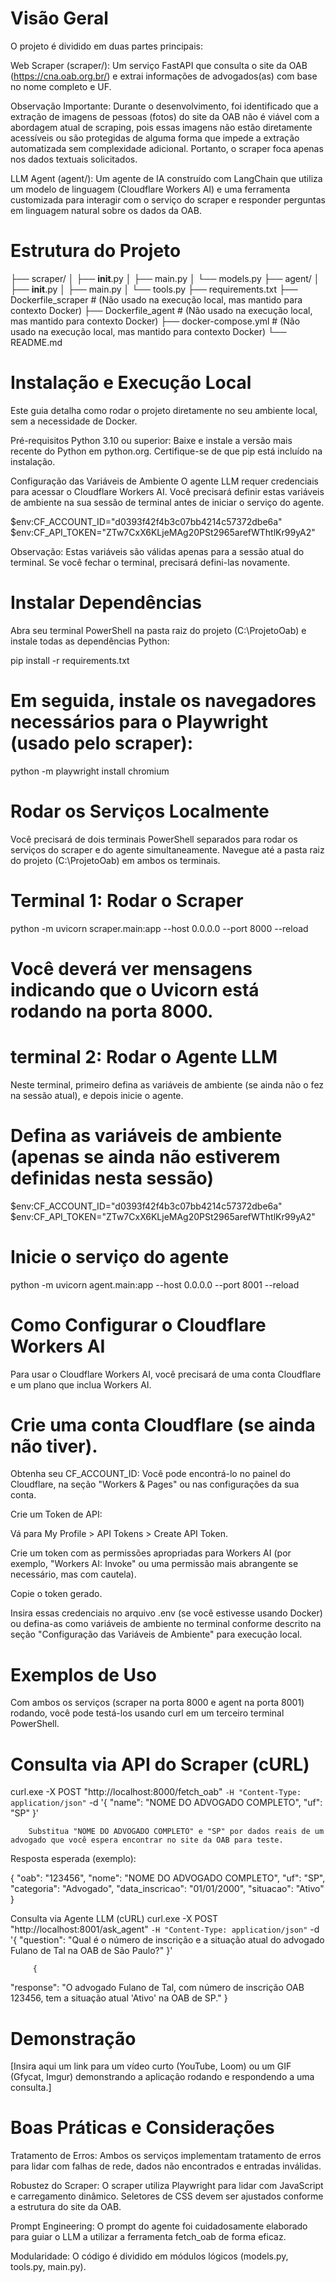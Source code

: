 # Visão Geral
O projeto é dividido em duas partes principais:

Web Scraper (scraper/): Um serviço FastAPI que consulta o site da OAB (https://cna.oab.org.br/) e extrai informações de advogados(as) com base no nome completo e UF.

Observação Importante: Durante o desenvolvimento, foi identificado que a extração de imagens de pessoas (fotos) do site da OAB não é viável com a abordagem atual de scraping, pois essas imagens não estão diretamente acessíveis ou são protegidas de alguma forma que impede a extração automatizada sem complexidade adicional. Portanto, o scraper foca apenas nos dados textuais solicitados.

LLM Agent (agent/): Um agente de IA construído com LangChain que utiliza um modelo de linguagem (Cloudflare Workers AI) e uma ferramenta customizada para interagir com o serviço do scraper e responder perguntas em linguagem natural sobre os dados da OAB.


# Estrutura do Projeto

├── scraper/
│   ├── __init__.py
│   ├── main.py
│   └── models.py
├── agent/
│   ├── __init__.py
│   ├── main.py
│   └── tools.py
├── requirements.txt
├── Dockerfile_scraper  # (Não usado na execução local, mas mantido para contexto Docker)
├── Dockerfile_agent    # (Não usado na execução local, mas mantido para contexto Docker)
├── docker-compose.yml  # (Não usado na execução local, mas mantido para contexto Docker)
└── README.md


# Instalação e Execução Local
Este guia detalha como rodar o projeto diretamente no seu ambiente local, sem a necessidade de Docker.

Pré-requisitos
Python 3.10 ou superior: Baixe e instale a versão mais recente do Python em python.org. Certifique-se de que pip está incluído na instalação.

Configuração das Variáveis de Ambiente
O agente LLM requer credenciais para acessar o Cloudflare Workers AI. Você precisará definir estas variáveis de ambiente na sua sessão de terminal antes de iniciar o serviço do agente.

$env:CF_ACCOUNT_ID="d0393f42f4b3c07bb4214c57372dbe6a"
$env:CF_API_TOKEN="ZTw7CxX6KLjeMAg20PSt2965arefWThtlKr99yA2"



Observação: Estas variáveis são válidas apenas para a sessão atual do terminal. Se você fechar o terminal, precisará defini-las novamente.

# Instalar Dependências
Abra seu terminal PowerShell na pasta raiz do projeto (C:\ProjetoOab) e instale todas as dependências Python:

pip install -r requirements.txt


# Em seguida, instale os navegadores necessários para o Playwright (usado pelo scraper):

python -m playwright install chromium

# Rodar os Serviços Localmente
Você precisará de dois terminais PowerShell separados para rodar os serviços do scraper e do agente simultaneamente. Navegue até a pasta raiz do projeto (C:\ProjetoOab) em ambos os terminais.


# Terminal 1: Rodar o Scraper

python -m uvicorn scraper.main:app --host 0.0.0.0 --port 8000 --reload

# Você deverá ver mensagens indicando que o Uvicorn está rodando na porta 8000.


# terminal 2: Rodar o Agente LLM
Neste terminal, primeiro defina as variáveis de ambiente (se ainda não o fez na sessão atual), e depois inicie o agente.


# Defina as variáveis de ambiente (apenas se ainda não estiverem definidas nesta sessão)
$env:CF_ACCOUNT_ID="d0393f42f4b3c07bb4214c57372dbe6a"
$env:CF_API_TOKEN="ZTw7CxX6KLjeMAg20PSt2965arefWThtlKr99yA2"

# Inicie o serviço do agente
python -m uvicorn agent.main:app --host 0.0.0.0 --port 8001 --reload



# Como Configurar o Cloudflare Workers AI
Para usar o Cloudflare Workers AI, você precisará de uma conta Cloudflare e um plano que inclua Workers AI.

# Crie uma conta Cloudflare (se ainda não tiver).

Obtenha seu CF_ACCOUNT_ID: Você pode encontrá-lo no painel do Cloudflare, na seção "Workers & Pages" ou nas configurações da sua conta.

Crie um Token de API:

Vá para My Profile > API Tokens > Create API Token.

Crie um token com as permissões apropriadas para Workers AI (por exemplo, "Workers AI: Invoke" ou uma permissão mais abrangente se necessário, mas com cautela).

Copie o token gerado.

Insira essas credenciais no arquivo .env (se você estivesse usando Docker) ou defina-as como variáveis de ambiente no terminal conforme descrito na seção "Configuração das Variáveis de Ambiente" para execução local.



# Exemplos de Uso
Com ambos os serviços (scraper na porta 8000 e agent na porta 8001) rodando, você pode testá-los usando curl em um terceiro terminal PowerShell.


# Consulta via API do Scraper (cURL)

curl.exe -X POST "http://localhost:8000/fetch_oab" `
     -H "Content-Type: application/json" `
     -d '{
           "name": "NOME DO ADVOGADO COMPLETO",
           "uf": "SP"
         }'


        Substitua "NOME DO ADVOGADO COMPLETO" e "SP" por dados reais de um advogado que você espera encontrar no site da OAB para teste.

Resposta esperada (exemplo):

{
  "oab": "123456",
  "nome": "NOME DO ADVOGADO COMPLETO",
  "uf": "SP",
  "categoria": "Advogado",
  "data_inscricao": "01/01/2000",
  "situacao": "Ativo"
}


Consulta via Agente LLM (cURL)
curl.exe -X POST "http://localhost:8001/ask_agent" `
     -H "Content-Type: application/json" `
     -d '{
           "question": "Qual é o número de inscrição e a situação atual do advogado Fulano de Tal na OAB de São Paulo?"
         }'


         {
  "response": "O advogado Fulano de Tal, com número de inscrição OAB 123456, tem a situação atual 'Ativo' na OAB de SP."
}

# Demonstração
[Insira aqui um link para um vídeo curto (YouTube, Loom) ou um GIF (Gfycat, Imgur) demonstrando a aplicação rodando e respondendo a uma consulta.]

# Boas Práticas e Considerações
Tratamento de Erros: Ambos os serviços implementam tratamento de erros para lidar com falhas de rede, dados não encontrados e entradas inválidas.

Robustez do Scraper: O scraper utiliza Playwright para lidar com JavaScript e carregamento dinâmico. Seletores de CSS devem ser ajustados conforme a estrutura do site da OAB.

Prompt Engineering: O prompt do agente foi cuidadosamente elaborado para guiar o LLM a utilizar a ferramenta fetch_oab de forma eficaz.

Modularidade: O código é dividido em módulos lógicos (models.py, tools.py, main.py).
